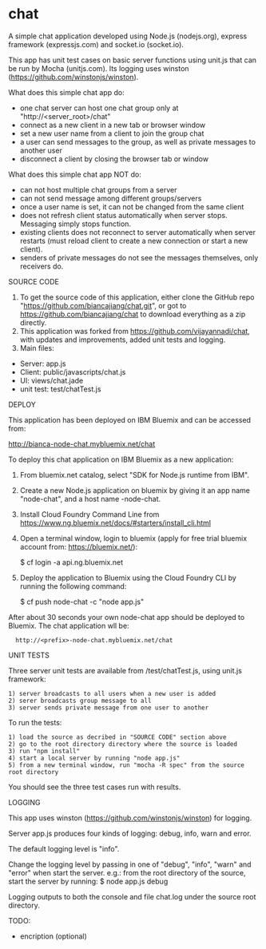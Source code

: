 chat
====

A simple chat application developed using Node.js (nodejs.org), express framework (expressjs.com) and socket.io (socket.io).

This app has unit test cases on basic server functions using unit.js that can be run by Mocha (unitjs.com).  Its logging uses winston (https://github.com/winstonjs/winston).

What does this simple chat app do:
  - one chat server can host one chat group only at "http://<server_root>/chat"
  - connect as a new client in a new tab or browser window
  - set a new user name from a client to join the group chat
  - a user can send messages to the group, as well as private messages to another user
  - disconnect a client by closing the browser tab or window
 
What does this simple chat app NOT do:
  - can not host multiple chat groups from a server
  - can not send message among different groups/servers
  - once a user name is set, it can not be changed from the same client
  - does not refresh client status automatically when server stops. Messaging simply stops function.
  - existing clients does not reconnect to server automatically when server restarts (must reload client to create a new connection or start a new client).
  - senders of private messages do not see the messages themselves, only receivers do.

SOURCE CODE

1. To get the source code of this application, either clone the GitHub repo "https://github.com/biancajiang/chat.git", or got to https://github.com/biancajiang/chat to download everything as a zip directly.
2. This application was forked from https://github.com/vijayannadi/chat, with updates and improvements, added unit tests and logging.
3. Main files: 
  - Server: app.js
  - Client: public/javascripts/chat.js
  - UI: views/chat.jade 
  - unit test: test/chatTest.js

DEPLOY

This application has been deployed on IBM Bluemix and can be accessed from: 

  http://bianca-node-chat.mybluemix.net/chat
  
To deploy this chat application on IBM Bluemix as a new application:

  1) From bluemix.net catalog, select "SDK for Node.js runtime from IBM". 
  
  2) Create a new Node.js application on bluemix by giving it an app name "node-chat", and a host name <prefix>-node-chat.
  
  3) Install Cloud Foundry Command Line from https://www.ng.bluemix.net/docs/#starters/install_cli.html 
  
  4) Open a terminal window, login to bluemix (apply for free trial bluemix account from: https://bluemix.net/):
  
      $ cf login -a api.ng.bluemix.net
  5) Deploy the application to Bluemix using the Cloud Foundry CLI by running the following command:
  
      $ cf push node-chat -c "node app.js"

After about 30 seconds your own node-chat app should be deployed to Bluemix. The chat application wll be:

      http://<prefix>-node-chat.mybluemix.net/chat

UNIT TESTS

  Three server unit tests are available from /test/chatTest.js, using unit.js framework:

    1) server broadcasts to all users when a new user is added
    2) serer broadcasts group message to all
    3) server sends private message from one user to another
  
  To run the tests:
  
    1) load the source as decribed in "SOURCE CODE" section above
    2) go to the root directory directory where the source is loaded
    3) run "npm install"
    4) start a local server by running "node app.js"
    5) from a new terminal window, run "mocha -R spec" from the source root directory
  
  You should see the three test cases run with results.

LOGGING

This app uses winston (https://github.com/winstonjs/winston) for logging.  

Server app.js produces four kinds of logging: debug, info, warn and error. 

The default logging level is "info". 

Change the logging level by passing in one of "debug", "info", "warn" and "error" when start the server.  e.g.: from the root directory of the source, start the server by running:
   $ node app.js debug

Logging outputs to both the console and file chat.log under the source root directory.

TODO:
- encription (optional)
